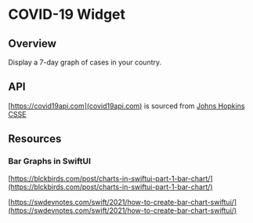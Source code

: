 # COVID-19 Widget

## Overview

Display a 7-day graph of cases in your country.

## API

[https://covid19api.com](covid19api.com) is sourced from [Johns Hopkins CSSE](https://github.com/CSSEGISandData/COVID-19) 

## Resources

### Bar Graphs in SwiftUI

[https://blckbirds.com/post/charts-in-swiftui-part-1-bar-chart/](https://blckbirds.com/post/charts-in-swiftui-part-1-bar-chart/)

[https://swdevnotes.com/swift/2021/how-to-create-bar-chart-swiftui/](https://swdevnotes.com/swift/2021/how-to-create-bar-chart-swiftui/)


